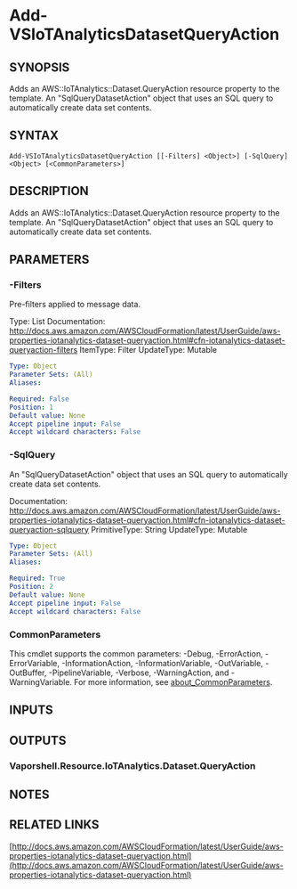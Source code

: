 # Add-VSIoTAnalyticsDatasetQueryAction

## SYNOPSIS
Adds an AWS::IoTAnalytics::Dataset.QueryAction resource property to the template.
An "SqlQueryDatasetAction" object that uses an SQL query to automatically create data set contents.

## SYNTAX

```
Add-VSIoTAnalyticsDatasetQueryAction [[-Filters] <Object>] [-SqlQuery] <Object> [<CommonParameters>]
```

## DESCRIPTION
Adds an AWS::IoTAnalytics::Dataset.QueryAction resource property to the template.
An "SqlQueryDatasetAction" object that uses an SQL query to automatically create data set contents.

## PARAMETERS

### -Filters
Pre-filters applied to message data.

Type: List
Documentation: http://docs.aws.amazon.com/AWSCloudFormation/latest/UserGuide/aws-properties-iotanalytics-dataset-queryaction.html#cfn-iotanalytics-dataset-queryaction-filters
ItemType: Filter
UpdateType: Mutable

```yaml
Type: Object
Parameter Sets: (All)
Aliases:

Required: False
Position: 1
Default value: None
Accept pipeline input: False
Accept wildcard characters: False
```

### -SqlQuery
An "SqlQueryDatasetAction" object that uses an SQL query to automatically create data set contents.

Documentation: http://docs.aws.amazon.com/AWSCloudFormation/latest/UserGuide/aws-properties-iotanalytics-dataset-queryaction.html#cfn-iotanalytics-dataset-queryaction-sqlquery
PrimitiveType: String
UpdateType: Mutable

```yaml
Type: Object
Parameter Sets: (All)
Aliases:

Required: True
Position: 2
Default value: None
Accept pipeline input: False
Accept wildcard characters: False
```

### CommonParameters
This cmdlet supports the common parameters: -Debug, -ErrorAction, -ErrorVariable, -InformationAction, -InformationVariable, -OutVariable, -OutBuffer, -PipelineVariable, -Verbose, -WarningAction, and -WarningVariable. For more information, see [about_CommonParameters](http://go.microsoft.com/fwlink/?LinkID=113216).

## INPUTS

## OUTPUTS

### Vaporshell.Resource.IoTAnalytics.Dataset.QueryAction
## NOTES

## RELATED LINKS

[http://docs.aws.amazon.com/AWSCloudFormation/latest/UserGuide/aws-properties-iotanalytics-dataset-queryaction.html](http://docs.aws.amazon.com/AWSCloudFormation/latest/UserGuide/aws-properties-iotanalytics-dataset-queryaction.html)

